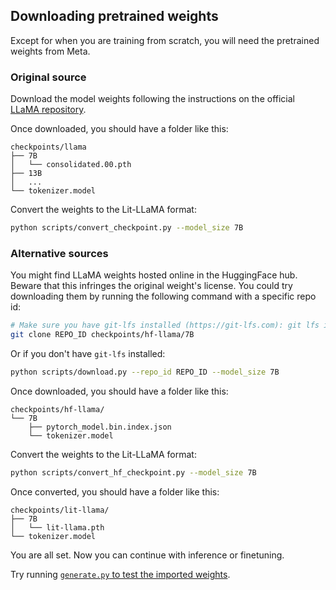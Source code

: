 ## Downloading pretrained weights

Except for when you are training from scratch, you will need the pretrained weights from Meta.

### Original source

Download the model weights following the instructions on the official [LLaMA repository](https://github.com/facebookresearch/llama).

Once downloaded, you should have a folder like this:

```text
checkpoints/llama
├── 7B
│   └── consolidated.00.pth
├── 13B
│   ...
└── tokenizer.model
```

Convert the weights to the Lit-LLaMA format:

```bash
python scripts/convert_checkpoint.py --model_size 7B
```

### Alternative sources

You might find LLaMA weights hosted online in the HuggingFace hub. Beware that this infringes the original weight's license.
You could try downloading them by running the following command with a specific repo id:

```bash
# Make sure you have git-lfs installed (https://git-lfs.com): git lfs install
git clone REPO_ID checkpoints/hf-llama/7B
```

Or if you don't have `git-lfs` installed:

```bash
python scripts/download.py --repo_id REPO_ID --model_size 7B
```

Once downloaded, you should have a folder like this:

```text
checkpoints/hf-llama/
└── 7B
    ├── pytorch_model.bin.index.json
    └── tokenizer.model
```

Convert the weights to the Lit-LLaMA format:

```bash
python scripts/convert_hf_checkpoint.py --model_size 7B
```

Once converted, you should have a folder like this:

```text
checkpoints/lit-llama/
├── 7B
│   └── lit-llama.pth
└── tokenizer.model
```

You are all set. Now you can continue with inference or finetuning.

Try running [`generate.py` to test the imported weights](inference.md).
